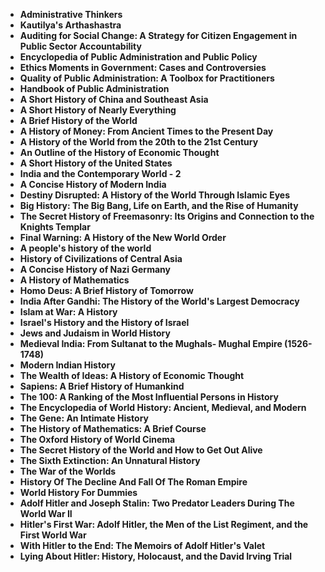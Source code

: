<ul>
<li><b><a target="_blank" href="https://github.com/manjunath5496/History-Books/blob/master/ht(1).pdf" style="text-decoration:none;">Administrative Thinkers</a></b></li>
                                <li><b><a target="_blank" href="https://github.com/manjunath5496/History-Books/blob/master/ht(2).pdf" style="text-decoration:none;">Kautilya's Arthashastra</a></b></li>
                                <li><b><a target="_blank" href="https://github.com/manjunath5496/History-Books/blob/master/ht(3).pdf" style="text-decoration:none;">Auditing for Social Change: A Strategy for Citizen Engagement in Public Sector Accountability</a></b></li>
 <li><b><a target="_blank" href="https://github.com/manjunath5496/History-Books/blob/master/ht(4).rar" style="text-decoration:none;">Encyclopedia of Public Administration and Public Policy </a></b></li>                              
<li><b><a target="_blank" href="https://github.com/manjunath5496/History-Books/blob/master/ht(5).pdf" style="text-decoration:none;">Ethics Moments in Government: Cases and Controversies </a></b></li>
<li><b><a target="_blank" href="https://github.com/manjunath5496/History-Books/blob/master/ht(6).pdf" style="text-decoration:none;">Quality of Public Administration: A Toolbox for Practitioners</a></b></li>
                                <li><b><a target="_blank" href="https://github.com/manjunath5496/History-Books/blob/master/ht(7).pdf" style="text-decoration:none;">Handbook of Public Administration</a></b></li>
  
<li><b><a target="_blank" href="https://github.com/manjunath5496/History-Books/blob/master/ht(8).pdf" style="text-decoration:none;">A Short History of China and Southeast Asia</a></b></li>
                                <li><b><a target="_blank" href="https://github.com/manjunath5496/History-Books/blob/master/ht(9).pdf" style="text-decoration:none;">A Short History of Nearly Everything</a></b></li>
                                
 <li><b><a target="_blank" href="https://github.com/manjunath5496/History-Books/blob/master/ht(10).pdf" style="text-decoration:none;">A Brief History of the World</a></b></li>
 <li><b><a target="_blank" href="https://github.com/manjunath5496/History-Books/blob/master/ht(11).pdf" style="text-decoration:none;">A History of Money: From Ancient Times to the Present Day </a></b></li>                              
<li><b><a target="_blank" href="https://github.com/manjunath5496/History-Books/blob/master/ht(12).pdf" style="text-decoration:none;">A History of the World from the 20th to the 21st Century</a></b></li>
<li><b><a target="_blank" href="https://github.com/manjunath5496/History-Books/blob/master/ht(13).pdf" style="text-decoration:none;">An Outline of the History of Economic Thought </a></b></li>
                                <li><b><a target="_blank" href="https://github.com/manjunath5496/History-Books/blob/master/ht(14).pdf" style="text-decoration:none;">A Short History of the United States</a></b></li>  
  
<li><b><a target="_blank" href="https://github.com/manjunath5496/History-Books/blob/master/ht(15).pdf" style="text-decoration:none;">India and the Contemporary World - 2 </a></b></li>

<li><b><a target="_blank" href="https://github.com/manjunath5496/History-Books/blob/master/ht(16).pdf" style="text-decoration:none;"> A Concise History of Modern India</a></b></li>

<li><b><a target="_blank" href="https://github.com/manjunath5496/History-Books/blob/master/ht(17).pdf" style="text-decoration:none;">Destiny Disrupted: A History of the World Through Islamic Eyes </a></b></li>
                                <li><b><a target="_blank" href="https://github.com/manjunath5496/History-Books/blob/master/ht(18).pdf" style="text-decoration:none;">Big History: The Big Bang, Life on Earth, and the Rise of Humanity</a></b></li>  
  
<li><b><a target="_blank" href="https://github.com/manjunath5496/History-Books/blob/master/ht(19).pdf" style="text-decoration:none;">The Secret History of Freemasonry: Its Origins and Connection to the Knights Templar</a></b></li>

<li><b><a target="_blank" href="https://github.com/manjunath5496/History-Books/blob/master/ht(20).pdf" style="text-decoration:none;">  Final Warning: A History of the New World Order</a></b></li>

  <li><b><a target="_blank" href="https://github.com/manjunath5496/History-Books/blob/master/ht(21).pdf" style="text-decoration:none;">A people's history of the world </a></b></li> 

  <li><b><a target="_blank" href="https://github.com/manjunath5496/History-Books/blob/master/ht(22).pdf" style="text-decoration:none;">History of Civilizations of Central Asia </a></b></li> 

<li><b><a target="_blank" href="https://github.com/manjunath5496/History-Books/blob/master/ht(23).pdf" style="text-decoration:none;"> A Concise History of Nazi Germany</a></b></li>

<li><b><a target="_blank" href="https://github.com/manjunath5496/History-Books/blob/master/ht(24).pdf" style="text-decoration:none;">A History of Mathematics </a></b></li>
                                <li><b><a target="_blank" href="https://github.com/manjunath5496/History-Books/blob/master/ht(25).pdf" style="text-decoration:none;">Homo Deus: A Brief History of Tomorrow</a></b></li>  
  
<li><b><a target="_blank" href="https://github.com/manjunath5496/History-Books/blob/master/ht(26).pdf" style="text-decoration:none;">India After Gandhi: The History of the World's Largest Democracy</a></b></li>

<li><b><a target="_blank" href="https://github.com/manjunath5496/History-Books/blob/master/ht(27).pdf" style="text-decoration:none;">  Islam at War: A History</a></b></li>

  <li><b><a target="_blank" href="https://github.com/manjunath5496/History-Books/blob/master/ht(28).pdf" style="text-decoration:none;">Israel's History and the History of Israel  </a></b></li> 

  <li><b><a target="_blank" href="https://github.com/manjunath5496/History-Books/blob/master/ht(29).pdf" style="text-decoration:none;">Jews and Judaism in World History </a></b></li> 


  <li><b><a target="_blank" href="https://github.com/manjunath5496/History-Books/blob/master/ht(30).pdf" style="text-decoration:none;">Medieval India: From Sultanat to the Mughals- Mughal Empire (1526-1748) </a></b></li> 



<li><b><a target="_blank" href="https://github.com/manjunath5496/History-Books/blob/master/ht(31).pdf" style="text-decoration:none;">Modern Indian History</a></b></li>
                                <li><b><a target="_blank" href="https://github.com/manjunath5496/History-Books/blob/master/ht(32).pdf" style="text-decoration:none;">The Wealth of Ideas: A History of Economic Thought</a></b></li>
                                <li><b><a target="_blank" href="https://github.com/manjunath5496/History-Books/blob/master/ht(33).pdf" style="text-decoration:none;">Sapiens: A Brief History of Humankind</a></b></li>
 <li><b><a target="_blank" href="https://github.com/manjunath5496/History-Books/blob/master/ht(34).pdf" style="text-decoration:none;">The 100: A Ranking of the Most Influential Persons in History </a></b></li>                              
<li><b><a target="_blank" href="https://github.com/manjunath5496/History-Books/blob/master/ht(35).pdf" style="text-decoration:none;">The Encyclopedia of World History: Ancient, Medieval, and Modern </a></b></li>
<li><b><a target="_blank" href="https://github.com/manjunath5496/History-Books/blob/master/ht(36).pdf" style="text-decoration:none;">The Gene: An Intimate History </a></b></li>
                                <li><b><a target="_blank" href="https://github.com/manjunath5496/History-Books/blob/master/ht(37).pdf" style="text-decoration:none;">The History of Mathematics: A Brief Course</a></b></li>
  
<li><b><a target="_blank" href="https://github.com/manjunath5496/History-Books/blob/master/ht(38).pdf" style="text-decoration:none;">The Oxford History of World Cinema</a></b></li>
                                <li><b><a target="_blank" href="https://github.com/manjunath5496/History-Books/blob/master/ht(39).pdf" style="text-decoration:none;">The Secret History of the World and How to Get Out Alive</a></b></li>
                                
 <li><b><a target="_blank" href="https://github.com/manjunath5496/History-Books/blob/master/ht(40).pdf" style="text-decoration:none;">The Sixth Extinction: An Unnatural History</a></b></li>
 <li><b><a target="_blank" href="https://github.com/manjunath5496/History-Books/blob/master/ht(41).pdf" style="text-decoration:none;">The War of the Worlds </a></b></li>                              
<li><b><a target="_blank" href="https://github.com/manjunath5496/History-Books/blob/master/ht(42).pdf" style="text-decoration:none;">History Of The Decline And Fall Of The Roman Empire</a></b></li>
<li><b><a target="_blank" href="https://github.com/manjunath5496/History-Books/blob/master/ht(43).pdf" style="text-decoration:none;">World History For Dummies</a></b></li>
                                <li><b><a target="_blank" href="https://github.com/manjunath5496/History-Books/blob/master/ht(44).pdf" style="text-decoration:none;">Adolf Hitler and Joseph Stalin: Two Predator Leaders During The World War II</a></b></li>  
  
<li><b><a target="_blank" href="https://github.com/manjunath5496/History-Books/blob/master/ht(45).pdf" style="text-decoration:none;">Hitler's First War: Adolf Hitler, the Men of the List Regiment, and the First World War </a></b></li>

<li><b><a target="_blank" href="https://github.com/manjunath5496/History-Books/blob/master/ht(46).pdf" style="text-decoration:none;"> With Hitler to the End: The Memoirs of Adolf Hitler's Valet</a></b></li>

<li><b><a target="_blank" href="https://github.com/manjunath5496/History-Books/blob/master/ht(47).pdf" style="text-decoration:none;">Lying About Hitler: History, Holocaust, and the David Irving Trial </a></b></li>









                          
</ul>
